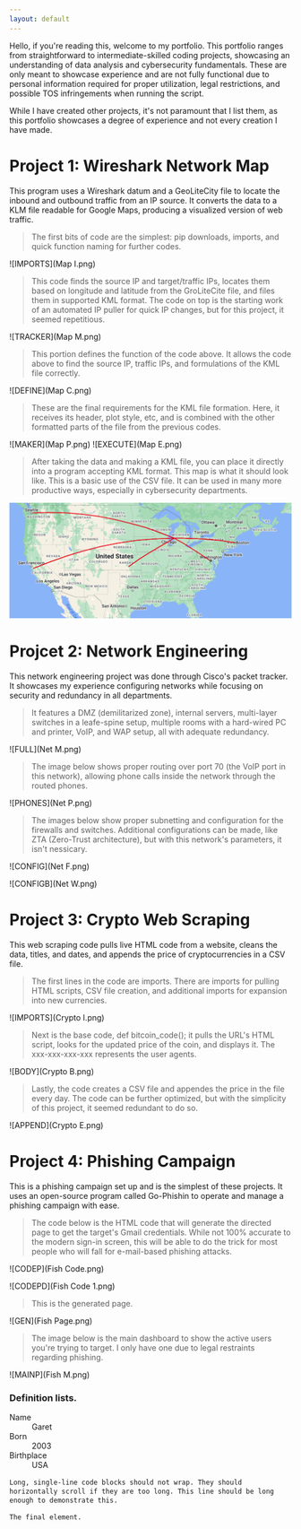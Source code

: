 ```yaml
---
layout: default
---
```


  Hello, if you're reading this, welcome to my portfolio. This portfolio ranges from straightforward to intermediate-skilled coding projects, showcasing an understanding of data analysis and cybersecurity fundamentals. These are only meant to showcase experience and are not fully functional due to personal information required for proper utilization, legal restrictions, and possible TOS infringements when running the script. 

  While I have created other projects, it's not paramount that I list them, as this portfolio showcases a degree of experience and not every creation I have made. 

# Project 1: Wireshark Network Map

  This program uses a Wireshark datum and a GeoLiteCity file to locate the inbound and outbound traffic from an IP source. It converts the data to a KLM file readable for Google Maps, producing a visualized version of web traffic. 

> The first bits of code are the simplest: pip downloads, imports, and quick function naming for further codes. 

![IMPORTS](Map I.png)

> This code finds the source IP and target/traffic IPs, locates them based on longitude and latitude from the GroLiteCite file, and files them in supported KML format. The code on top is the starting work of an automated IP puller for quick IP changes, but for this project, it seemed repetitious.

![TRACKER](Map M.png)

> This portion defines the function of the code above. It allows the code above to find the source IP, traffic IPs, and formulations of the KML file correctly. 

![DEFINE](Map C.png)

> These are the final requirements for the KML file formation. Here, it receives its header, plot style, etc, and is combined with the other formatted parts of the file from the previous codes. 

![MAKER](Map P.png)
![EXECUTE](Map E.png)

> After taking the data and making a KML file, you can place it directly into a program accepting KML format. This map is what it should look like. This is a basic use of the CSV file. It can be used in many more productive ways, especially in cybersecurity departments.

![MAP](Map.png)

# Projcet 2: Network Engineering

  This network engineering project was done through Cisco's packet tracker. It showcases my experience configuring networks while focusing on security and redundancy in all departments. 
  
> It features a DMZ (demilitarized zone), internal servers, multi-layer switches in a leafe-spine setup, multiple rooms with a hard-wired PC and printer, VoIP, and WAP setup, all with adequate redundancy. 

![FULL](Net M.png)

> The image below shows proper routing over port 70 (the VoIP port in this network), allowing phone calls inside the network through the routed phones.

![PHONES](Net P.png)

> The images below show proper subnetting and configuration for the firewalls and switches. Additional configurations can be made, like ZTA (Zero-Trust architecture), but with this network's parameters, it isn't nessicary. 

![CONFIG](Net F.png)

![CONFIGB](Net W.png)

# Project 3: Crypto Web Scraping

  This web scraping code pulls live HTML code from a website, cleans the data, titles, and dates, and appends the price of cryptocurrencies in a CSV file.

> The first lines in the code are imports. There are imports for pulling HTML scripts, CSV file creation, and additional imports for expansion into new currencies.

![IMPORTS](Crypto I.png)

> Next is the base code, def bitcoin_code(); it pulls the URL's HTML script, looks for the updated price of the coin, and displays it. The xxx-xxx-xxx-xxx represents the user agents. 

![BODY](Crypto B.png)

> Lastly, the code creates a CSV file and appendes the price in the file every day. The code can be further optimized, but with the simplicity of this project, it seemed redundant to do so.

![APPEND](Crypto E.png)

# Project 4: Phishing Campaign

This is a phishing campaign set up and is the simplest of these projects. It uses an open-source program called Go-Phishin to operate and manage a phishing campaign with ease.

> The code below is the HTML code that will generate the directed page to get the target's Gmail credentials. While not 100% accurate to the modern sign-in screen, this will be able to do the trick for most people who will fall for e-mail-based phishing attacks. 

![CODEP](Fish Code.png)

![CODEPD](Fish Code 1.png)

> This is the generated page.

![GEN](Fish Page.png)

> The image below is the main dashboard to show the active users you're trying to target. I only have one due to legal restraints regarding phishing.

![MAINP](Fish M.png)

### Definition lists.

<dl>
<dt>Name</dt>
<dd>Garet</dd>
<dt>Born</dt>
<dd>2003</dd>
<dt>Birthplace</dt>
<dd>USA</dd>
</dl>

```
Long, single-line code blocks should not wrap. They should horizontally scroll if they are too long. This line should be long enough to demonstrate this.
```

```
The final element.
```
